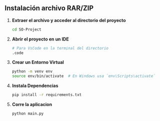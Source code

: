 ## Instalación archivo RAR/ZIP

1. **Extraer el archivo y acceder al directorio del proyecto**
   ```bash
   cd SO-Project
2. **Abrir el proyecto en un IDE**
   ```bash
   # Para VsCode en la terminal del directorio
   .code 
3. **Crear un Entorno Virtual**
   ```bash
   python -m venv env
   source env/bin/activate  # En Windows usa `env\Scripts\activate`
4. **Instala Dependencias**
   ```bash
   pip install -r requirements.txt
5. **Corre la aplicacion**
    ```bash
   python main.py

   